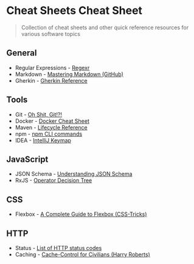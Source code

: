 # Cheat Sheets Cheat Sheet

> Collection of cheat sheets and other quick reference resources for various software topics

## General

- Regular Expressions - [Regexr](https://regexr.com/)
- Markdown - [Mastering Markdown (GitHub)](https://guides.github.com/features/mastering-markdown/)
- Gherkin - [Gherkin Reference](https://cucumber.io/docs/gherkin/reference/)

## Tools

- Git - [Oh Shit, Git!?!](https://ohshitgit.com/)
- Docker - [Docker Cheat Sheet](https://github.com/wsargent/docker-cheat-sheet)
- Maven - [Lifecycle Reference](https://maven.apache.org/guides/introduction/introduction-to-the-lifecycle.html#Lifecycle_Reference)
- npm - [npm CLI commands](https://docs.npmjs.com/cli-documentation/cli)
- IDEA - [IntelliJ Keymap](https://resources.jetbrains.com/storage/products/intellij-idea/docs/IntelliJIDEA_ReferenceCard.pdf)

## JavaScript

- JSON Schema - [Understanding JSON Schema](https://json-schema.org/understanding-json-schema/index.html)
- RxJS - [Operator Decision Tree](https://rxjs-dev.firebaseapp.com/operator-decision-tree)

## CSS

- Flexbox - [A Complete Guide to Flexbox (CSS-Tricks)](https://css-tricks.com/snippets/css/a-guide-to-flexbox/)

## HTTP

- Status - [List of HTTP status codes](https://en.wikipedia.org/wiki/List_of_HTTP_status_codes)
- Caching - [Cache-Control for Civilians (Harry Roberts)](https://csswizardry.com/2019/03/cache-control-for-civilians/)
